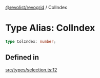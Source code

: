 [@revolist/revogrid](README.md) / ColIndex

# Type Alias: ColIndex

```ts
type ColIndex: number;
```

## Defined in

[src/types/selection.ts:12](https://github.com/revolist/revogrid/blob/6957d67da887b25ac544cadb80669dc782e7d7d6/src/types/selection.ts#L12)
